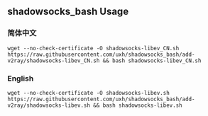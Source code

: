 ## shadowsocks_bash Usage

### 简体中文

`wget --no-check-certificate -O shadowsocks-libev_CN.sh https://raw.githubusercontent.com/uxh/shadowsocks_bash/add-v2ray/shadowsocks-libev_CN.sh && bash shadowsocks-libev_CN.sh`

### English

`wget --no-check-certificate -O shadowsocks-libev.sh https://raw.githubusercontent.com/uxh/shadowsocks_bash/add-v2ray/shadowsocks-libev.sh && bash shadowsocks-libev.sh`